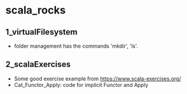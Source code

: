 # scala_rocks

## 1_virtualFilesystem
* folder management has the commands 'mkdir', 'ls'.

## 2_scalaExercises
* Some good exercise example from https://www.scala-exercises.org/
* Cat_Functor_Apply: code for implicit Functor and Apply 

